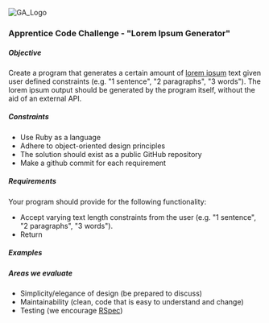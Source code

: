 ![GA_Logo](https://raw.github.com/generalassembly/ga-ruby-on-rails-for-devs/master/images/ga.png)


### Apprentice Code Challenge - "Lorem Ipsum Generator"

##### Objective

Create a program that generates a certain amount of [lorem ipsum](http://en.wikipedia.org/wiki/Lorem_ipsum) text given user defined constraints (e.g. "1 sentence", "2 paragraphs", "3 words"). The lorem ipsum output should be generated by the program itself, without the aid of an external API. 

##### Constraints

- Use Ruby as a language
- Adhere to object-oriented design principles
- The solution should exist as a public GitHub repository
- Make a github commit for each requirement

##### Requirements

Your program should provide for the following functionality:  

- Accept varying text length constraints from the user (e.g. "1 sentence", "2 paragraphs", "3 words").
- Return 

##### Examples


##### Areas we evaluate

- Simplicity/elegance of design (be prepared to discuss)
- Maintainability (clean, code that is easy to understand and change)
- Testing (we encourage [RSpec](https://github.com/rspec/rspec))




